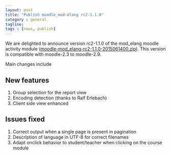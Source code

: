```yaml
---
layout: post
title: "Publish moodle_mod-elang rc2-1.1.0"
category : general
tagline:
tags : [news, publish]
---
```



We are delighted to announce version rc2-1.1.0 of the mod_elang moodle activity module ([moodle-mod_elang-rc2-1.1.0-2015061400.zip](https://github.com/e-lang/moodle-mod_elang/raw/gh-pages/assets/moodle-mod_elang-rc2-1.1.0-2015061400.zip)). This version is compatible with moodle-2.3 to moodle-2.9.

Main changes include

New features
------------

1. Group selection for the report view
2. Encoding detection (thanks to Ralf Erlebach)
3. Client side view enhanced

Issues fixed
------------

1. Correct output when a single page is present in pagination
2. Description of language in UTF-8 for correct filenames
3. Adapt onclick behavior to student/teacher when clicking on the course module
